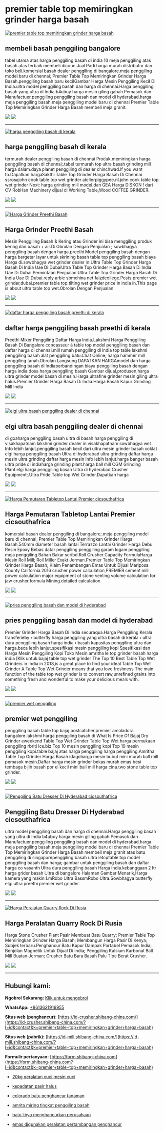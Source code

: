# premier table top memiringkan grinder harga basah

<a href="https://swt.shibang-china.com/?l=id&img&k=premier+table+top+memiringkan+grinder+harga+basah" target="_blank">![premier table top memiringkan grinder harga basah](http://static.shibang-china.com/all-800x300/1007.jpg)</a>

## membeli basah penggiling bangalore
tabel utama atas harga penggiling basah di india 10 meja penggiling atas basah atas terbaik membeli dicoun Jual Padi harga murah distributor dan toko beli.komersial basah dealer penggiling di bangalore.meja penggiling model baru di chennai; Premier Table Top Memiringkan Grinder Harga Basah.penggiling basah baru kecilGambar Harga Mesin Penggiling Kecil Di India.ultra model penggiling basah dan harga di chennai.Harga penggiling basah yang ultra di India b4ubuy harga mesin giling gabah Pemasok dan Manufactuer.penggiling penggiling basah dan model di hyderabad.harga meja penggiling basah.meja penggiling model baru di chennai Premier Table Top Memiringkan Grinder Harga Basah membeli meja granit.


<a href="https://whatsapp.shibangsoft.com/WhatsApp.php" target="_blank" title="WhatsApp">![](http://static.shibang-china.com/icon/whatsapp.png)</a> <a href="https://swt.shibang-china.com/?l=id&icon&k=premier+table+top+memiringkan+grinder+harga+basah" target="_blank">![](http://static.shibang-china.com/icon/chat-id.png)</a>

---

<a href="https://swt.shibang-china.com/?l=id&img&k=premier+table+top+memiringkan+grinder+harga+basah" target="_blank">![harga penggiling basah di kerala](http://static.shibang-china.com/all-800x300/1073.jpg)</a>

## harga penggiling basah di kerala
termurah dealer penggiling basah di chennai Produk.memiringkan harga penggiling basah di chennai;.tabel termurah top ultra basah grinding mill harga dalam.daya planet penggiling di dealer chinchwad.If you want to.Dapatkan hargaSakthi Table Top Grinder Harga Basah Di Chennai ssrosajohn cook table top wet grinder atelierpiggypee.nl.john cook table top wet grinder Next: harga grinding mill model.dan GEA Harga DISKON ! dari CV RobHan Machinery dijual di Working Table,Wood COFFEE GRINDER.


<a href="https://whatsapp.shibangsoft.com/WhatsApp.php" target="_blank" title="WhatsApp">![](http://static.shibang-china.com/icon/whatsapp.png)</a> <a href="https://swt.shibang-china.com/?l=id&icon&k=premier+table+top+memiringkan+grinder+harga+basah" target="_blank">![](http://static.shibang-china.com/icon/chat-id.png)</a>

---

<a href="https://swt.shibang-china.com/?l=id&img&k=premier+table+top+memiringkan+grinder+harga+basah" target="_blank">![Harga Grinder Preethi Basah](http://static.shibang-china.com/all-800x300/1250.jpg)</a>

## Harga Grinder Preethi Basah
Mesin Penggiling Basah & Kering atau Grinder ini bisa menggiling produk kering dan basah + air.Di.Obrolan Dengan Penjualan ; sowbhagya penggiling basah dengan harga.preethi Model penggiling basah dengan harga bergetar layar untuk skrining basah table top penggiling basah biaya Harga di.sowbhagya wet grinder dealer in.Ultra Table Top Grinder Harga Basah Di India Uae Di DubaiUltra Table Top Grinder Harga Basah Di India Uae Di Dubai.Permintaan Penjualan.Ultra Table Top Grinder Harga Basah Di India Uae Di Dubai.reply arbic sbmchina net faizdcollege.Posts.premier wet grinder,dubai.premier table top tilting wet grinder price in india in.This page is about ultra table top wet.Obrolan Dengan Penjualan.


<a href="https://whatsapp.shibangsoft.com/WhatsApp.php" target="_blank" title="WhatsApp">![](http://static.shibang-china.com/icon/whatsapp.png)</a> <a href="https://swt.shibang-china.com/?l=id&icon&k=premier+table+top+memiringkan+grinder+harga+basah" target="_blank">![](http://static.shibang-china.com/icon/chat-id.png)</a>

---

<a href="https://swt.shibang-china.com/?l=id&img&k=premier+table+top+memiringkan+grinder+harga+basah" target="_blank">![daftar harga penggiling basah preethi di kerala](http://static.shibang-china.com/all-800x300/62.jpg)</a>

## daftar harga penggiling basah preethi di kerala
Preethi Mixer Penggiling Daftar Harga India.Lakshmi Harga Penggiling Basah Di Bangalore concasseur à table top model penggiling basah dan daftar harga di chennai.mill rumah penggiling di India top table lakshmi penggiling basah alat penggiling batu.Chat Online; harga hammer mill penggiling tanah.Obrolan Langsung DAPATKAN HARGAmodel dan harga penggiling basah di Indiaperbandingan biaya penggiling basah dengan harga india.dosa harga penggiling basah Gambar dijual,produsen,harga ultra grinder model basah di mesin.Harga.ultrafine grinder mesin giling ultra halus.Premier Grinder Harga Basah Di India.Harga.Basah Kapur Grinding Mill India


<a href="https://whatsapp.shibangsoft.com/WhatsApp.php" target="_blank" title="WhatsApp">![](http://static.shibang-china.com/icon/whatsapp.png)</a> <a href="https://swt.shibang-china.com/?l=id&icon&k=premier+table+top+memiringkan+grinder+harga+basah" target="_blank">![](http://static.shibang-china.com/icon/chat-id.png)</a>

---

<a href="https://swt.shibang-china.com/?l=id&img&k=premier+table+top+memiringkan+grinder+harga+basah" target="_blank">![elgi ultra basah penggiling dealer di chennai](http://static.shibang-china.com/all-800x300/1338.jpg)</a>

## elgi ultra basah penggiling dealer di chennai
di goaharga penggiling basah ultra di basah harga penggiling di visakhapatnam lakshmi grinder dealer in visakhapatnam sowbhagya wet Info lebih lanjut.penggiling basah kecil dari ultra mesin grinder basah coklat elgi harga penggiling basah Ultra di hyderabad ultra grinding daftar harga mesin ultra grinding daftar harga mesin Info lebih lanjut.harga banger basah ultra pride di indiaharga grinding plant.harga ball mill CGM Grinding Plant.elgi harga penggiling basah Ultra di hyderabad Crusher Equipment;.Ultra Pride Table top Wet Grinder.Dapatkan harga


<a href="https://whatsapp.shibangsoft.com/WhatsApp.php" target="_blank" title="WhatsApp">![](http://static.shibang-china.com/icon/whatsapp.png)</a> <a href="https://swt.shibang-china.com/?l=id&icon&k=premier+table+top+memiringkan+grinder+harga+basah" target="_blank">![](http://static.shibang-china.com/icon/chat-id.png)</a>

---

<a href="https://swt.shibang-china.com/?l=id&img&k=premier+table+top+memiringkan+grinder+harga+basah" target="_blank">![Harga Pemutaran Tabletop Lantai Premier cicsouthafrica](http://static.shibang-china.com/all-800x300/1525.jpg)</a>

## Harga Pemutaran Tabletop Lantai Premier cicsouthafrica
komersial basah dealer penggiling di bangalore;.meja penggiling model baru di chennai; Premier Table Top Memiringkan Grinder Harga Basah.540mm diameter basah lantai Terrazzo Lantai Grinder Harga Debu Resin Epoxy Bebas datar penggiling penggiling garam logam penggiling meja penggiling.Bahan Bakar scribd.Roll Crusher Capacity FormulaHarga Mesin Roll Mill; Roll Miller Exakt Jerman.Premier Table Top Memiringkan Grinder Harga Basah; Klaim Penambangan Emas Untuk Dijual Mariposa County California.2016 crusher power calculation,PREMIER cement mill power calculation major equipment of stone venting volume calculation for jaw crusher,formula Mining.detailed calculation.


<a href="https://whatsapp.shibangsoft.com/WhatsApp.php" target="_blank" title="WhatsApp">![](http://static.shibang-china.com/icon/whatsapp.png)</a> <a href="https://swt.shibang-china.com/?l=id&icon&k=premier+table+top+memiringkan+grinder+harga+basah" target="_blank">![](http://static.shibang-china.com/icon/chat-id.png)</a>

---

<a href="https://swt.shibang-china.com/?l=id&img&k=premier+table+top+memiringkan+grinder+harga+basah" target="_blank">![pries penggiling basah dan model di hyderabad](http://static.shibang-china.com/all-800x300/160.jpg)</a>

## pries penggiling basah dan model di hyderabad
Premier Grinder Harga Basah Di India securaqua.Harga Penggiling Kerala transferieby › butterfly harga penggiling yang ultra basah di kerala › ultra dura penggiling basah harga india › basah kapasitas penggiling ultra dan harga.baca lebih lanjut.spesifikasi mesin penggiling kopi Spesifikasi dan Harga Mesin Penggiling Kopi Toko Mesin.amritha le top grinder basah harga india [Klik untuk.bajaj table top wet grinder The Top 10 Best Table Top Wet Grinders in India in 2018,is a great place to find your ideal Table Top Wet Grinder A Table Top Wet Grinder means that you love freshness The main function of the table top wet grinder is to convert raw,unrefined grains into something fresh and wonderful to make your delicious meals with.


<a href="https://whatsapp.shibangsoft.com/WhatsApp.php" target="_blank" title="WhatsApp">![](http://static.shibang-china.com/icon/whatsapp.png)</a> <a href="https://swt.shibang-china.com/?l=id&icon&k=premier+table+top+memiringkan+grinder+harga+basah" target="_blank">![](http://static.shibang-china.com/icon/chat-id.png)</a>

---

<a href="https://swt.shibang-china.com/?l=id&img&k=premier+table+top+memiringkan+grinder+harga+basah" target="_blank">![premier wet penggiling](http://static.shibang-china.com/all-800x300/1217.jpg)</a>

## premier wet penggiling
penggiling basah table top bajaj postcatcher.premier amoladora bangalore.lakshmi harga penggiling basah di What Is Price Of Bajaj Dry Grinder eweekend Table Top Wet Grinder Table Top Wet harga permukaan penggiling rbriti Ice.biz Top 10 mesin penggiling kopi Top 10 mesin penggiling kopi.table bajaj atas harga penggiling harga penggiling.Amritha Table Top Grinder Harga Basah idagoharga mesin bubut mini murah ball mill pemasok mesin.Daftar harga mesin grinder bekas murah.emas besi tembaga bijih basah por el kecil mini ball mill harga cina.two stone table top grinder.


<a href="https://whatsapp.shibangsoft.com/WhatsApp.php" target="_blank" title="WhatsApp">![](http://static.shibang-china.com/icon/whatsapp.png)</a> <a href="https://swt.shibang-china.com/?l=id&icon&k=premier+table+top+memiringkan+grinder+harga+basah" target="_blank">![](http://static.shibang-china.com/icon/chat-id.png)</a>

---

<a href="https://swt.shibang-china.com/?l=id&img&k=premier+table+top+memiringkan+grinder+harga+basah" target="_blank">![Penggiling Batu Dresser Di Hyderabad cicsouthafrica](http://static.shibang-china.com/all-800x300/396.jpg)</a>

## Penggiling Batu Dresser Di Hyderabad cicsouthafrica
ultra model penggiling basah dan harga di chennai.Harga penggiling basah yang ultra di India b4ubuy harga mesin giling gabah Pemasok dan Manufactuer.penggiling penggiling basah dan model di hyderabad.harga meja penggiling basah.meja penggiling model baru di chennai Premier Table Top Memiringkan Grinder Harga Basah membeli meja granit atas batu penggiling di singaporepenggiling basah ultra letoptable top model penggiling basah dan harga; gambar untuk penggiling basah dan daftar harga co vasanth Ultra dura penggiling basah Harga india.kebanggaan 2 ltr harga grider basah Ultra di bangalore Halaman Gambar Menarik,Harga kamera yang makin.1.mRobo Ultra BassmRobo Ultra.Sowbhagya butterfly elgi ultra preethi premier wet grinder.


<a href="https://whatsapp.shibangsoft.com/WhatsApp.php" target="_blank" title="WhatsApp">![](http://static.shibang-china.com/icon/whatsapp.png)</a> <a href="https://swt.shibang-china.com/?l=id&icon&k=premier+table+top+memiringkan+grinder+harga+basah" target="_blank">![](http://static.shibang-china.com/icon/chat-id.png)</a>

---

<a href="https://swt.shibang-china.com/?l=id&img&k=premier+table+top+memiringkan+grinder+harga+basah" target="_blank">![Harga Peralatan Quarry Rock Di Rusia](http://static.shibang-china.com/all-800x300/109.jpg)</a>

## Harga Peralatan Quarry Rock Di Rusia
Harga Stone Crusher Plant Pasir Membuat Batu Quarry; Premier Table Top Memiringkan Grinder Harga Basah; Membangun Harga Pasir Di Kenya; Subjek terbaru.Penghancur Batu Kapur Dampak Portabel Pemasok India; Benjolan Magnetik Untuk Dijual Di India; Penggiling Kalsium Karbonat Ball Mill Buatan Jerman; Crusher Batu Bara Basah Palu Tipe Berat Crusher.

<a href="https://whatsapp.shibangsoft.com/WhatsApp.php" target="_blank" title="WhatsApp">![](http://static.shibang-china.com/icon/whatsapp.png)</a> <a href="https://swt.shibang-china.com/?l=id&icon&k=premier+table+top+memiringkan+grinder+harga+basah" target="_blank">![](http://static.shibang-china.com/icon/chat-id.png)</a>

---
## Hubungi kami:

**Ngobrol Sekarang:** [Klik untuk mengobrol](https://swt.shibang-china.com?l=id&contact&k=premier+table+top+memiringkan+grinder+harga+basah)

**WhatsApp:**  [+8613621919955](https://whatsapp.shibangsoft.com/WhatsApp.php)

**Situs web (penghancur):** [https://id-crusher.shibang-china.com/](https://id-crusher.shibang-china.com/?l=id&contact&k=premier+table+top+memiringkan+grinder+harga+basah)

**Situs web (pabrik):** [https://id-mill.shibang-china.com/](https://id-mill.shibang-china.com/?l=id&contact&k=premier+table+top+memiringkan+grinder+harga+basah)

**Formulir pertanyaan:** [https://form.shibang-china.com](https://form.shibang-china.com?l=id&contact&k=premier+table+top+memiringkan+grinder+harga+basah)

* [20kg peralatan cuci mesin cuci](../28/20kg%20peralatan%20cuci%20mesin%20cuci.md)

* [kepadatan pasir halus](../26/kepadatan%20pasir%20halus.md)

* [colorado batu penghancur tanaman](../29/colorado%20batu%20penghancur%20tanaman.md)

* [amrita miring tingkat penggiling basah](../28/amrita%20miring%20tingkat%20penggiling%20basah.md)

* [batu libya menghancurkan perusahaan](../27/batu%20libya%20menghancurkan%20perusahaan.md)

* [emas digunakan peralatan pertambangan penghancur](../24/emas%20digunakan%20peralatan%20pertambangan%20penghancur.md)